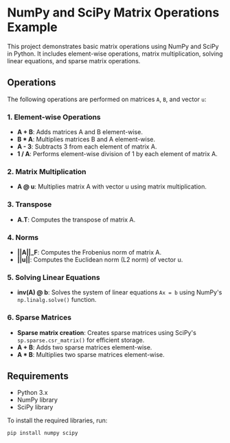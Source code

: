 # NumPy and SciPy Matrix Operations Example

This project demonstrates basic matrix operations using NumPy and SciPy in Python. It includes element-wise operations, matrix multiplication, solving linear equations, and sparse matrix operations.

## Operations

The following operations are performed on matrices `A`, `B`, and vector `u`:

### 1. Element-wise Operations
- **A + B**: Adds matrices A and B element-wise.
- **B * A**: Multiplies matrices B and A element-wise.
- **A - 3**: Subtracts 3 from each element of matrix A.
- **1 / A**: Performs element-wise division of 1 by each element of matrix A.

### 2. Matrix Multiplication
- **A @ u**: Multiplies matrix A with vector u using matrix multiplication.

### 3. Transpose
- **A.T**: Computes the transpose of matrix A.

### 4. Norms
- **||A||_F**: Computes the Frobenius norm of matrix A.
- **||u||**: Computes the Euclidean norm (L2 norm) of vector u.

### 5. Solving Linear Equations
- **inv(A) @ b**: Solves the system of linear equations `Ax = b` using NumPy's `np.linalg.solve()` function.

### 6. Sparse Matrices
- **Sparse matrix creation**: Creates sparse matrices using SciPy's `sp.sparse.csr_matrix()` for efficient storage.
- **A + B**: Adds two sparse matrices element-wise.
- **A * B**: Multiplies two sparse matrices element-wise.

## Requirements

- Python 3.x
- NumPy library
- SciPy library

To install the required libraries, run:

```bash
pip install numpy scipy
